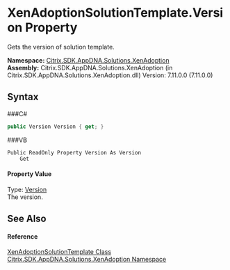 # XenAdoptionSolutionTemplate.Version Property 
 

Gets the version of solution template.

**Namespace:**&nbsp;<a href="N_Citrix_SDK_AppDNA_Solutions_XenAdoption">Citrix.SDK.AppDNA.Solutions.XenAdoption</a><br />**Assembly:**&nbsp;Citrix.SDK.AppDNA.Solutions.XenAdoption (in Citrix.SDK.AppDNA.Solutions.XenAdoption.dll) Version: 7.11.0.0 (7.11.0.0)

## Syntax

###C#
```csharp
public Version Version { get; }
```

###VB
```vbnet
Public ReadOnly Property Version As Version
	Get
```


#### Property Value
Type: <a href="http://msdn2.microsoft.com/en-us/library/hdxyt63s" target="_blank">Version</a><br />The version.

## See Also


#### Reference
<a href="T_Citrix_SDK_AppDNA_Solutions_XenAdoption_XenAdoptionSolutionTemplate">XenAdoptionSolutionTemplate Class</a><br /><a href="N_Citrix_SDK_AppDNA_Solutions_XenAdoption">Citrix.SDK.AppDNA.Solutions.XenAdoption Namespace</a><br />